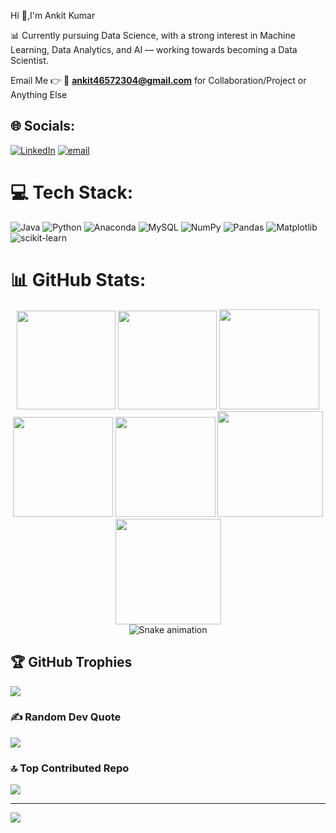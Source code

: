 Hi 👋,I'm Ankit Kumar

📊 Currently pursuing Data Science, with a strong interest in Machine Learning, Data Analytics, and AI — working towards becoming a Data Scientist.

Email Me 👉 📧 **ankit46572304@gmail.com** for Collaboration/Project  or Anything Else
<!--
**Ankitdb04/Ankitdb04** is a ✨ _special_ ✨ repository because its `README.md` (this file) appears on your GitHub profile.

Here are some ideas to get you started:

- 🔭 I’m currently working on ...
- 🌱 I’m currently learning ...
- 👯 I’m looking to collaborate on ...
- 🤔 I’m looking for help with ...
- 💬 Ask me about ...
- 📫 How to reach me: ...
- 😄 Pronouns: ...
- ⚡ Fun fact: ...
-->

## 🌐 Socials:
[![LinkedIn](https://img.shields.io/badge/LinkedIn-%230077B5.svg?logo=linkedin&logoColor=white)](https://linkedin.com/in/ankit-kumar-008843296) [![email](https://img.shields.io/badge/Email-D14836?logo=gmail&logoColor=white)](mailto:ankit46572304@gmail.com) 

# 💻 Tech Stack:
![Java](https://img.shields.io/badge/java-%23ED8B00.svg?style=for-the-badge&logo=openjdk&logoColor=white) ![Python](https://img.shields.io/badge/python-3670A0?style=for-the-badge&logo=python&logoColor=ffdd54) ![Anaconda](https://img.shields.io/badge/Anaconda-%2344A833.svg?style=for-the-badge&logo=anaconda&logoColor=white) ![MySQL](https://img.shields.io/badge/mysql-4479A1.svg?style=for-the-badge&logo=mysql&logoColor=white) ![NumPy](https://img.shields.io/badge/numpy-%23013243.svg?style=for-the-badge&logo=numpy&logoColor=white) ![Pandas](https://img.shields.io/badge/pandas-%23150458.svg?style=for-the-badge&logo=pandas&logoColor=white) ![Matplotlib](https://img.shields.io/badge/Matplotlib-%23ffffff.svg?style=for-the-badge&logo=Matplotlib&logoColor=black) ![scikit-learn](https://img.shields.io/badge/scikit--learn-%23F7931E.svg?style=for-the-badge&logo=scikit-learn&logoColor=white)
# 📊 GitHub Stats:

<div align="center">

<img height="158em" src="https://github-profile-summary-cards.vercel.app/api/cards/profile-details?username=ankitdb04&theme=radical">
<img height="158em" src="https://github-profile-summary-cards.vercel.app/api/cards/stats?username=ankitdb04&theme=radical">
<img height="160em" src="https://github-profile-summary-cards.vercel.app/api/cards/repos-per-language?username=ankitdb04&theme=radical">
<img height="160em" src="https://github-profile-summary-cards.vercel.app/api/cards/most-commit-language?username=ankitdb04&theme=radical">
<img height="160em" src="https://github-profile-summary-cards.vercel.app/api/cards/productive-time?username=ankitdb04&theme=radical&utcOffset=8">
<img height="169em" src="https://github-readme-stats.vercel.app/api?username=ankitdb04&theme=radical&hide_border=false&include_all_commits=false&count_private=false">
<img height="169em" src="https://github-readme-streak-stats.herokuapp.com/?user=ankitdb04&theme=radical">

</div>
<!--
![](https://github-readme-stats.vercel.app/api/top-langs/?username=ankitdb04&theme=dark&hide_border=false&include_all_commits=true&count_private=true&layout=compact)<br>
![](https://github-readme-stats.vercel.app/api?username=ankitdb04&theme=dark&hide_border=false&include_all_commits=true&count_private=true)
![](https://github-readme-streak-stats.herokuapp.com/?user=ankitdb04&theme=dark&hide_border=false)
-->
<!-- Snake Game Repo View -->

<div align="center">
  <img src="https://profile-readme-generator.com/assets/snake.svg" alt="Snake animation" />
</div>

## 🏆 GitHub Trophies
![](https://github-profile-trophy.vercel.app/?username=Ankitdb04&theme=radical&no-frame=false&no-bg=true&margin-w=4)

### ✍️ Random Dev Quote
![](https://quotes-github-readme.vercel.app/api?type=horizontal&theme=radical)

### 🔝 Top Contributed Repo
![](https://github-contributor-stats.vercel.app/api?username=Ankitdb04&limit=5&theme=dark&combine_all_yearly_contributions=true)

---
[![](https://visitcount.itsvg.in/api?id=Ankitdb04&icon=0&color=0)](https://visitcount.itsvg.in)

<!-- Proudly created with GPRM ( https://gprm.itsvg.in ) -->
